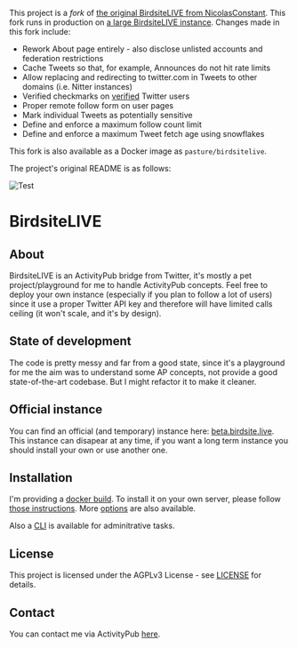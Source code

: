 This project is a *fork* of [the original BirdsiteLIVE from NicolasConstant](https://github.com/NicolasConstant/BirdsiteLive). This fork runs in production on [a large BirdsiteLIVE instance](https://twtr.plus). Changes made in this fork include:

* Rework About page entirely - also disclose unlisted accounts and federation restrictions
* Cache Tweets so that, for example, Announces do not hit rate limits
* Allow replacing and redirecting to twitter.com in Tweets to other domains (i.e. Nitter instances)
* Verified checkmarks on [verified](https://twitter.com/verified) Twitter users
* Proper remote follow form on user pages
* Mark individual Tweets as potentially sensitive
* Define and enforce a maximum follow count limit
* Define and enforce a maximum Tweet fetch age using snowflakes

This fork is also available as a Docker image as `pasture/birdsitelive`.

The project's original README is as follows:

![Test](https://github.com/NicolasConstant/BirdsiteLive/workflows/.NET%20Core/badge.svg?branch=master&event=push)

# BirdsiteLIVE

## About

BirdsiteLIVE is an ActivityPub bridge from Twitter, it's mostly a pet project/playground for me to handle ActivityPub concepts. Feel free to deploy your own instance (especially if you plan to follow a lot of users) since it use a proper Twitter API key and therefore will have limited calls ceiling (it won't scale, and it's by design).

## State of development

The code is pretty messy and far from a good state, since it's a playground for me the aim was to understand some AP concepts, not provide a good state-of-the-art codebase. But I might refactor it to make it cleaner. 

## Official instance 

You can find an official (and temporary) instance here: [beta.birdsite.live](https://beta.birdsite.live). This instance can disapear at any time, if you want a long term instance you should install your own or use another one. 

## Installation

I'm providing a [docker build](https://hub.docker.com/r/nicolasconstant/birdsitelive). To install it on your own server, please follow [those instructions](https://github.com/NicolasConstant/BirdsiteLive/blob/master/INSTALLATION.md). More [options](https://github.com/NicolasConstant/BirdsiteLive/blob/master/VARIABLES.md) are also available.

Also a [CLI](https://github.com/NicolasConstant/BirdsiteLive/blob/master/BSLManager.md) is available for adminitrative tasks.

## License

This project is licensed under the AGPLv3 License - see [LICENSE](https://github.com/NicolasConstant/BirdsiteLive/blob/master/LICENSE) for details.

## Contact

You can contact me via ActivityPub <a rel="me" href="https://fosstodon.org/@BirdsiteLIVE">here</a>.


